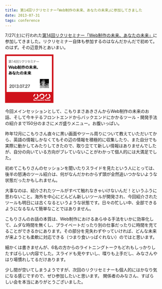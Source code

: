 ```yaml
---
title: 第14回リクリセミナー｢Web制作の未来、あなたの未来｣に参加してきました
date: 2013-07-31
tags: conference
---
```

<p>7/27(土)に行われた<a href="http://recreators.doorkeeper.jp/events/4128">第14回リクリセミナー「Web制作の未来、あなたの未来」</a>に参加してきました。リクリセミナー自体も参加するのはなんだかんだで初めて。のはず。その辺意外とあいまい。</p>

<p><a href="http://recreators.doorkeeper.jp/events/4128"><img src="/img/2013/07/resem14.png" alt="resem14" width="160" height="160" /></a></p>

<p>今回メインセッションとして、こもりまさあきさんからWeb制作の未来のお話、そして今キテるフロントエンドからバックエンドにかかるツール・開発手法の紹介まで150分のまさにメガ盛りメニュー。お腹いっぱい。</p>

<p>昨年12月にこもりさん直々に黒い画面やツール周りについて教えていただいてから、英語の情報しかなくてもその辺の情報を積極的に収集したり、また自分でも実際に動かしてみたりしてきたので、取り立てて新しい情報はありませんでしたが、自分の向いている方向がブレていないことがわかって個人的には大満足でした。</p>

<p>初めてこもりさんのセッションを聞いたりスライドを見たという人にとっては、後半の怒涛のツール紹介は、何がなんだかわからず頭が全然追いつかないような状態だったかもしれません。</p>

<p>大事なのは、紹介されたツールがすべて触れなきゃいけないんだ！というふうに思わないこと。海外を中心にどんどん新しいツールが開発され、今回紹介されたツールも明日には古くなるというような状態です。日々の忙しい中、全部できるようになるなんて簡単なことではありません。</p>

<p>こもりさんのお話の本質は、Web制作におけるあらゆる手法をいかに効率化して、ムダな時間を無くし、プライベートだったり別の仕事だったりに時間を充てることができるかにあります。その部分を見失わずやっていければ、どんな未来が来ようとも柔軟に対応できる（つまり食いっぱぐれない）のではと思います。</p>

<p>細かくは書きませんが、6名の方からのライトニングトークもどれもしっかりしたすばらしい内容でした。スライドも見やすいし、喋りも上手だし、みなさんやはり場慣れしてるだけあります。</p>

<p>少し間が空いてしまうようですが、次回のリクリセミナーも個人的にはかなり気になる感じですので、ぜひ参加したいと思います。
関係者のみなさん、すばらしい会を本当にありがとうございました。</p>
